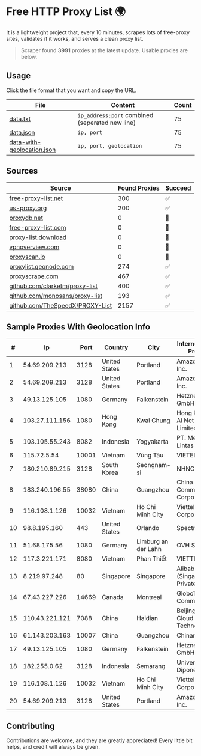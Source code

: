 
# Free HTTP Proxy List 🌍

It is a lightweight project that, every 10 minutes, scrapes lots of free-proxy sites, validates if it works, and serves a clean proxy list.


> Scraper found **3991** proxies at the latest update. Usable proxies are below.

## Usage

Click the file format that you want and copy the URL.


|File|Content|Count|
|----|-------|-----|
|[data.txt](https://raw.githubusercontent.com/themiralay/Proxy-List-World/master/data.txt)|`ip_address:port` combined (seperated new line)|75|
|[data.json](https://raw.githubusercontent.com/themiralay/Proxy-List-World/master/data.json)|`ip, port`|75|
|[data-with-geolocation.json](https://raw.githubusercontent.com/themiralay/Proxy-List-World/master/data-with-geolocation.json)|`ip, port, geolocation`|75|

## Sources

|Source|Found Proxies|Succeed|
|------|-------------|-------|
|[free-proxy-list.net](https://free-proxy-list.net)|300|✅|
|[us-proxy.org](https://www.us-proxy.org)|200|✅|
|[proxydb.net](http://proxydb.net)|0|🚫|
|[free-proxy-list.com](https://free-proxy-list.com/?page=&port=&type%5B%5D=http&type%5B%5D=https&up_time=0&search=Search)|0|🚫|
|[proxy-list.download](https://www.proxy-list.download/HTTP)|0|🚫|
|[vpnoverview.com](https://vpnoverview.com/privacy/anonymous-browsing/free-proxy-servers)|0|🚫|
|[proxyscan.io](https://www.proxyscan.io)|0|🚫|
|[proxylist.geonode.com](https://proxylist.geonode.com/api/proxy-list?limit=300&page=1&sort_by=lastChecked&sort_type=desc&protocols=http,https)|274|✅|
|[proxyscrape.com](https://api.proxyscrape.com/v2/?request=displayproxies&protocol=http&timeout=10000&country=all&ssl=all&anonymity=all)|467|✅|
|[github.com/clarketm/proxy-list](https://raw.githubusercontent.com/clarketm/proxy-list/master/proxy-list-raw.txt)|400|✅|
|[github.com/monosans/proxy-list](https://raw.githubusercontent.com/monosans/proxy-list/main/proxies/http.txt)|193|✅|
|[github.com/TheSpeedX/PROXY-List](https://raw.githubusercontent.com/TheSpeedX/PROXY-List/master/http.txt)|2157|✅|


## Sample Proxies With Geolocation Info

|#|Ip|Port|Country|City|Internet Service Provider|
|-|--|----|-------|----|-------------------------|
|1|54.69.209.213|3128|United States|Portland|Amazon.com, Inc.|
|2|54.69.209.213|3128|United States|Portland|Amazon.com, Inc.|
|3|49.13.125.105|1080|Germany|Falkenstein|Hetzner Online GmbH|
|4|103.27.111.156|1080|Hong Kong|Kwai Chung|Hong Kong San Ai Net Int'l Limited|
|5|103.105.55.243|8082|Indonesia|Yogyakarta|PT. Mega Artha Lintas Data|
|6|115.72.5.54|10001|Vietnam|Vũng Tàu|VIETELmetro|
|7|180.210.89.215|3128|South Korea|Seongnam-si|NHNCLOUD|
|8|183.240.196.55|38080|China|Guangzhou|China Mobile Communications Corporation|
|9|116.108.1.126|10032|Vietnam|Ho Chi Minh City|Viettel Corporation|
|10|98.8.195.160|443|United States|Orlando|Spectrum|
|11|51.68.175.56|1080|Germany|Limburg an der Lahn|OVH SAS|
|12|117.3.221.171|8080|Vietnam|Phan Thiết|VIETTEL|
|13|8.219.97.248|80|Singapore|Singapore|Alibaba Cloud (Singapore) Private Limited|
|14|67.43.227.226|14669|Canada|Montreal|GloboTech Communications|
|15|110.43.221.121|7088|China|Haidian|Beijing Kingsoft Cloud Internet Technology Co|
|16|61.143.203.163|10007|China|Guangzhou|Chinanet|
|17|49.13.125.105|1080|Germany|Falkenstein|Hetzner Online GmbH|
|18|182.255.0.62|3128|Indonesia|Semarang|Universitas Diponegoro|
|19|116.108.1.126|10032|Vietnam|Ho Chi Minh City|Viettel Corporation|
|20|54.69.209.213|3128|United States|Portland|Amazon.com, Inc.|



## Contributing

Contributions are welcome, and they are greatly appreciated! Every
little bit helps, and credit will always be given.

